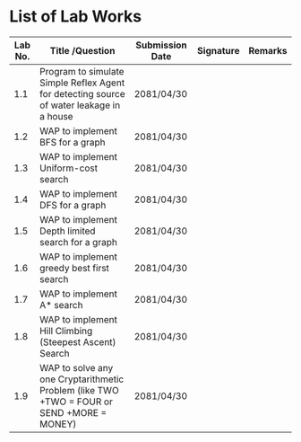 # List of Lab Works

| Lab No. | Title /Question | Submission Date | Signature | Remarks |
|---------|-----------------|-----------------|-----------|---------|
| 1.1       | Program to simulate Simple Reflex Agent for detecting source of water leakage in a house |2081/04/30 | | |
| 1.2       | WAP to implement BFS for a graph | 2081/04/30| | |
| 1.3       | WAP to implement Uniform-cost search |2081/04/30 | | |
| 1.4       | WAP to implement DFS for a graph |2081/04/30 | | |
| 1.5       | WAP to implement Depth limited search for a graph |2081/04/30 | | |
| 1.6       | WAP to implement greedy best first search |2081/04/30 | | |
| 1.7       | WAP to implement A* search |2081/04/30 | | |
| 1.8       | WAP to implement Hill Climbing (Steepest Ascent) Search |2081/04/30 | | |
| 1.9       | WAP to solve any one Cryptarithmetic Problem (like TWO +TWO = FOUR or SEND +MORE = MONEY) |2081/04/30 | | |

